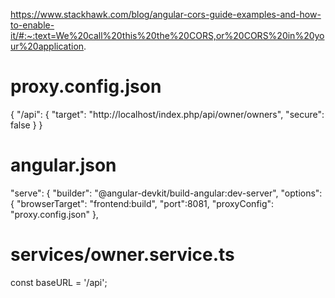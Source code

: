 https://www.stackhawk.com/blog/angular-cors-guide-examples-and-how-to-enable-it/#:~:text=We%20call%20this%20the%20CORS,or%20CORS%20in%20your%20application.

# proxy.config.json

{
    "/api": {
      "target": "http://localhost/index.php/api/owner/owners",
      "secure": false
     }
}

# angular.json

"serve": {
          "builder": "@angular-devkit/build-angular:dev-server",
          "options": {
            "browserTarget": "frontend:build",
            "port":8081,
            "proxyConfig": "proxy.config.json"
          },
          
# services/owner.service.ts

const baseURL = '/api';